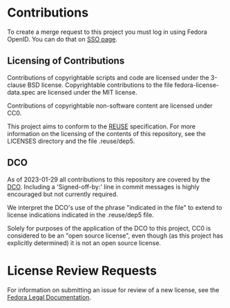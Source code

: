 # Contributions

To create a merge request to this project you must log in using Fedora
 OpenID. You can do that on [SSO
 page](https://gitlab.com/groups/fedora/-/saml/sso).

## Licensing of Contributions

Contributions of copyrightable scripts and code are licensed under the
3-clause BSD license. Copyrightable contributions to the file
fedora-license-data.spec are licensed under the MIT license.

Contributions of copyrightable non-software content are licensed under
CC0.

This project aims to conform to the [REUSE](https://reuse.software/)
specification. For more information on the licensing of the contents
of this repository, see the LICENSES directory and the file
.reuse/dep5.

## DCO 

As of 2023-01-29 all contributions to this repository are covered by
the [DCO](./DCO). Including a 'Signed-off-by:' line in commit messages
is highly encouraged but not currently required.

We interpret the DCO's use of the phrase "indicated in the file" to
extend to license indications indicated in the .reuse/dep5 file.

Solely for purposes of the application of the DCO to this project, CC0
is considered to be an "open source license", even though (as this
project has explicitly determined) it is not an open source license.

# License Review Requests

For information on submitting an issue for review of a new license,
see the [Fedora Legal Documentation](https://docs.fedoraproject.org/en-US/legal/license-review-process/). 
